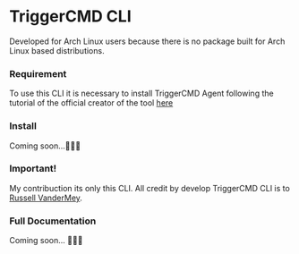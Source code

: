 # TriggerCMD CLI

Developed for Arch Linux users because there is no package built for Arch Linux based distributions.

### Requirement

To use this CLI it is necessary to install TriggerCMD Agent following the tutorial of the official creator of the tool [here](https://www.triggercmd.com/forum/topic/627/arch-linux-install)

### Install

Coming soon...👷‍♂️🚧

### Important!

My contribuction its only this CLI. All credit by develop TriggerCMD CLI is to [Russell VanderMey](https://github.com/rvmey/).


### Full Documentation

Coming soon... 👷‍♂️🚧

